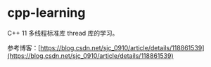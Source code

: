 # cpp-learning

C++ 11 多线程标准库 thread 库的学习。

参考博客：[https://blog.csdn.net/sjc_0910/article/details/118861539](https://blog.csdn.net/sjc_0910/article/details/118861539)

